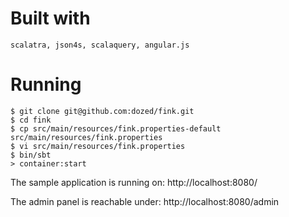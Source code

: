 
# Built with

	scalatra, json4s, scalaquery, angular.js

# Running

	$ git clone git@github.com:dozed/fink.git
	$ cd fink
	$ cp src/main/resources/fink.properties-default src/main/resources/fink.properties
	$ vi src/main/resources/fink.properties
	$ bin/sbt
	> container:start

The sample application is running on: http://localhost:8080/

The admin panel is reachable under: http://localhost:8080/admin

